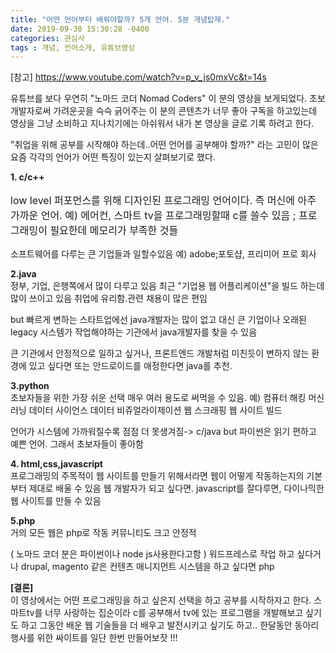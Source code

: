 ```yaml
---
title: "어떤 언어부터 배워야할까? 5개 언어. 5분 개념탑재."
date: 2019-09-30 15:30:28 -0400
categories: 관심사
tags : 개념, 언어소개, 유튜브영상
---
```

[참고]
https://www.youtube.com/watch?v=p_v_js0mxVc&t=14s

유튜브를 보다 우연히 "노마드 코더 Nomad Coders" 이 분의 영상을 보게되었다.
초보 개발자로써 가려운곳을 슥슥 긁어주는 이 분의 콘텐츠가 너무 좋아 구독을 하고있는데 
영상을 그냥 소비하고 지나치기에는 아쉬워서 내가 본 영상을 글로 기록 하려고 한다.


"취업을 위해 공부를 시작해야 하는데..어떤 언어를 공부해야 할까?" 라는 고민이 많은 요즘 각각의 언어가 어떤 특징이 있는지 살펴보기로 했다.

<b>1. c/c++</b> <br>
<p style="font-size:16px">low level 퍼포먼스를 위해 디자인된 프로그래밍 언어이다. 즉 머신에 아주 가까운 언어.
예) 에어컨, 스마트 tv을 프로그래밍할때 c를 쓸수 있음 ; 
프로그래밍이 필요한데 메모리가 부족한 것들

소프트웨어를 다루는 큰 기업들과 일할수있음
예) adobe;포토샵, 프리미어 프로 회사</p>

<b>2.java </b><br>
정부, 기업, 은행쪽에서 많이 다루고 있음
최근 "기업용 웹 어플리케이션"을 빌드 하는데 많이 쓰이고 있음
취업에 유리함.관련 채용이 많은 편임

but 빠르게 변하는 스타트업에선 java개발자는 많이 없고
대신 큰 기업이나 오래된 legacy 시스템가 작업해야하는 기관에서
java개발자를 찾을 수 있음

큰 기관에서 안정적으로 일하고 싶거나, 
프론트엔드 개발처럼 미친듯이 변하지 않는 환경에 있고 싶다면
또는 안드로이드를 애정한다면 java를 추천.

<b>3.python</b> <br>
초보자들을 위한 가장 쉬운 선택
매우 여러 용도로 써먹을 수 있음. 
예)
컴퓨터 해킹
머신러닝
데이터 사이언스
데이터 비쥬얼라이제이션
웹 스크래핑
웹 사이트 빌드

언어가 시스템에 가까워질수록 점점 더 못생겨짐-> c/java
but 파이썬은 읽기 편하고 예쁜 언어. 그래서 초보자들이 좋아함

<b>4. html,css,javascript</b> <br>
프로그래밍의 주목적이 웹 사이트를 만들기 위해서라면
웹이 어떻게 작동하는지의 기본부터 제대로 배울 수 있음
웹 개발자가 되고 싶다면.
javascript를 잘다루면, 다이나믹한 웹 사이트를 만들 수 있음


<b>5.php</b>  <br>
거의 모든 웹은 php로 작동
커뮤니티도 크고 안정적

( 노마드 코더 분은 파이썬이나 node js사용한다고함 )
워드프레스로 작업 하고 싶다거나
drupal, magento 같은 컨텐츠 매니지먼트 시스템을 하고 싶다면 php


<b>[결론]</b> <br>
이 영상에서는 어떤 프로그래밍을 하고 싶은지 선택을 하고 공부를 시작하자고 한다.
스마트tv를 너무 사랑하는 집순이라 c를 공부해서 tv에 있는 프로그램을 개발해보고 싶기도 하고
그동안 배운 웹 기술들을 더 배우고 발전시키고 싶기도 하고..
한달동안 동아리 행사를 위한 싸이트를 일단 한번 만들어보잣 !!!

